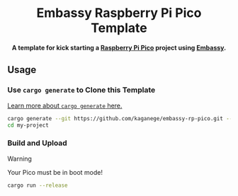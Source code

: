 <div align="center">
  <h1>Embassy Raspberry Pi Pico Template</h1>
  <p><b>A template for kick starting a <a href="https://www.raspberrypi.com/products/raspberry-pi-pico/">Raspberry Pi Pico</a> project using <a href="https://embassy.dev/">Embassy</a>.</b></p>
</div>

## Usage

### Use `cargo generate` to Clone this Template

[Learn more about `cargo generate` here.](https://github.com/ashleygwilliams/cargo-generate)

```sh
cargo generate --git https://github.com/kaganege/embassy-rp-pico.git --name my-project
cd my-project
```

### Build and Upload

> [!WARNING]
> Your Pico must be in boot mode!

```sh
cargo run --release
```
